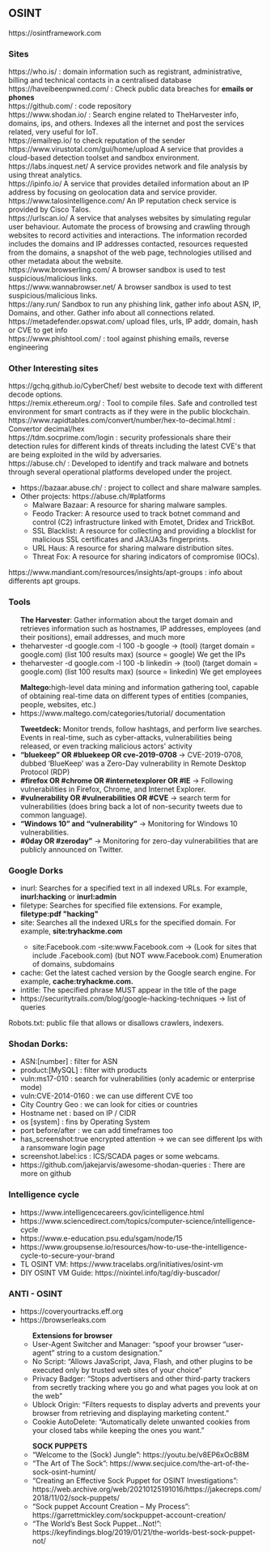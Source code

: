 <h2>OSINT</h2>
https://osintframework.com <br>
<h3>Sites</h3>
<p>
  https://who.is/ : domain information such as registrant, administrative, billing and technical contacts in a centralised database <br>
  https://haveibeenpwned.com/ : Check public data breaches for <b>emails or phones</b> <br>
  https://github.com/ : code repository <br>
  https://www.shodan.io/ : Search engine related to TheHarvester info, domains, ips, and others. Indexes all the internet and post the services related, very useful for IoT.<br>
  https://emailrep.io/ to check reputation of the sender <br>
  https://www.virustotal.com/gui/home/upload  A service that provides a cloud-based detection toolset and sandbox environment.<br>
  https://labs.inquest.net/ A service provides network and file analysis by using threat analytics. <br>
  https://ipinfo.io/ A service that provides detailed information about an IP address by focusing on geolocation data and service provider.<br>
  https://www.talosintelligence.com/ An IP reputation check service is provided by Cisco Talos. <br>
  https://urlscan.io/ A service that analyses websites by simulating regular user behaviour. Automate the process of browsing and crawling through websites to record activities and interactions. The information recorded includes the domains and IP addresses contacted, resources requested from the domains, a snapshot of the web page, technologies utilised and other metadata about the website.<br>
  https://www.browserling.com/ A browser sandbox is used to test suspicious/malicious links. <br>
  https://www.wannabrowser.net/ A browser sandbox is used to test suspicious/malicious links.<br>
  https://any.run/ Sandbox to run any phishing link, gather info about ASN, IP, Domains, and other. Gather info about all connections related.<br>
  https://metadefender.opswat.com/ upload files, urls, IP addr, domain, hash or CVE to get info<br>
  https://www.phishtool.com/ : tool against phishing emails, reverse engineering<br>
</p>
<h3>Other Interesting sites</h3>
<p>
  https://gchq.github.io/CyberChef/ best website to decode text with different decode options.<br>
  https://remix.ethereum.org/ : Tool to compile files. Safe and controlled test environment for smart contracts as if they were in the public blockchain.<br>
  https://www.rapidtables.com/convert/number/hex-to-decimal.html : Convertor decimal/hex<br>
  https://tdm.socprime.com/login : security professionals share their detection rules for different kinds of threats including the latest CVE's that are being exploited in the wild by adversaries.<br>
  https://abuse.ch/ : Developed to identify and track malware and botnets through several operational platforms developed under the project.<br>
<ul>
  <li>https://bazaar.abuse.ch/ : project to collect and share malware samples.</li>
  <li>Other projects: https://abuse.ch/#platforms
    <ul>
      <li>Malware Bazaar:  A resource for sharing malware samples.</li>   
      <li>Feodo Tracker:  A resource used to track botnet command and control (C2) infrastructure linked with Emotet, Dridex and TrickBot.</li>
      <li>SSL Blacklist:  A resource for collecting and providing a blocklist for malicious SSL certificates and JA3/JA3s fingerprints.</li>
      <li>URL Haus:  A resource for sharing malware distribution sites.</li>
      <li>Threat Fox:  A resource for sharing indicators of compromise (IOCs).</li>
    </ul>
</ul>
  https://www.mandiant.com/resources/insights/apt-groups : info about differents apt groups.<br>
</p>
<h3>Tools</h3>
<p>
<ul><b>The Harvester</b>: Gather information about the target domain and retrieves information such as hostnames, IP addresses, employees (and their positions), email addresses, and much more<br>
  <li>theharvester -d google.com -l 100 -b google -> (tool) (target domain = google.com) (list 100 results max) (source = google) We get the IPs</li>
  <li>theharvester -d google.com -l 100 -b linkedin -> (tool) (target domain = google.com) (list 100 results max) (source = linkedin) We get employees</li>
</ul>
<ul><b>Maltego:</b>high-level data mining and information gathering tool, capable of obtaining real-time data on different types of entities (companies, people, websites, etc.)<br>
  <li>https://www.maltego.com/categories/tutorial/ documentation</li>
</ul>
<ul><b>Tweetdeck:</b> Monitor trends, follow hashtags, and perform live searches. Events in real-time, such as cyber-attacks, vulnerabilities being released, or even tracking malicious actors' activity<br>
  <li><b>“bluekeep” OR #bluekeep OR cve-2019-0708 </b>-> CVE-2019-0708, dubbed ‘BlueKeep’ was a Zero-Day vulnerability in Remote Desktop Protocol (RDP)</li>
  <li><b>#firefox OR #chrome OR #internetexplorer OR #IE</b> -> Following vulnerabilities in Firefox, Chrome, and Internet Explorer.</li>
  <li><b>#vulnerability OR #vulnerabilities OR #CVE</b> -> search term for vulnerabilities (does bring back a lot of non-security tweets due to common language).</li>
  <li><b>“Windows 10” and “vulnerability”</b> -> Monitoring for Windows 10 vulnerabilities.</li>
  <li><b>#0day OR #zeroday”</b> -> Monitoring for zero-day vulnerabilities that are publicly announced on Twitter.</li>
</ul>

</p>
<h3>Google Dorks</h3>
<p>
  <ul>
    <li>inurl: Searches for a specified text in all indexed URLs. For example, <b>inurl:hacking</b> or <b>inurl:admin</b> </li>
    <li>filetype: Searches for specified file extensions. For example, <b>filetype:pdf "hacking"</b>  </li>
    <li>site: Searches all the indexed URLs for the specified domain. For example, <b>site:tryhackme.com</b> </li>
    <ul><li>site:Facebook.com -site:www.Facebook.com -> (Look for sites that include .Facebook.com) (but NOT www.Facebook.com) Enumeration of domains, subdomains</li></ul>
    <li>cache: Get the latest cached version by the Google search engine. For example, <b>cache:tryhackme.com.</b></li>
    <li>intitle: The specified phrase MUST appear in the title of the page</li>
    <li>https://securitytrails.com/blog/google-hacking-techniques -> list of queries</li>
  </ul>
  Robots.txt: public file that allows or disallows crawlers, indexers.
</p>
<h3>Shodan Dorks:</h3>
<p>
<ul>
  <li>ASN:[number] : filter for ASN<br></li>
  <li>product:[MySQL] : filter with products</li>
  <li>vuln:ms17-010 : search for vulnerabilities (only academic or enterprise mode) </li>
  <li>vuln:CVE-2014-0160 : we can use different CVE too</li>
  <li>City Country Geo : we can look for cities or countries</li>
  <li>Hostname net : based on IP / CIDR</li>
  <li>os [system] : fins by Operating System</li>
  <li>port before/after : we can add timeframes too</li>
  <li>has_screenshot:true encrypted attention -> we can see different Ips with a ransomware login page</li>
  <li>screenshot.label:ics : ICS/SCADA pages or some webcams.</li>
  <li>https://github.com/jakejarvis/awesome-shodan-queries  :  There are more on github</li>
</ul>
</p>
<h3>Intelligence cycle</h3>
<p>
  <ul>
    <li>https://www.intelligencecareers.gov/icintelligence.html</li>
    <li>https://www.sciencedirect.com/topics/computer-science/intelligence-cycle</li>
    <li>https://www.e-education.psu.edu/sgam/node/15</li>
    <li>https://www.groupsense.io/resources/how-to-use-the-intelligence-cycle-to-secure-your-brand</li>
    <li>TL OSINT VM: https://www.tracelabs.org/initiatives/osint-vm</li>
    <li>DIY OSINT VM Guide: https://nixintel.info/tag/diy-buscador/</li>
  </ul>
</p>

<h3>ANTI - OSINT</h3>
<p>
  <ul>
    <li>https://coveryourtracks.eff.org</li>
    <li>https://browserleaks.com</li>
    <ul> <b>Extensions for browser</b>
      <li>User-Agent Switcher and Manager: “spoof your browser “user-agent” string to a custom designation.”</li>
      <li>No Script: “Allows JavaScript, Java, Flash, and other plugins to be executed only by trusted web sites of your choice”</li>
      <li>Privacy Badger: “Stops advertisers and other third-party trackers from secretly tracking where you go and what pages you look at on the web”</li>
      <li>Ublock Origin: “Filters requests to display adverts and prevents your browser from retrieving and displaying marketing content.”</li>
      <li>Cookie AutoDelete: “Automatically delete unwanted cookies from your closed tabs while keeping the ones you want.”</li>
    </ul>
    <ul><b>SOCK PUPPETS</b>
      <li>“Welcome to the (Sock) Jungle”: https://youtu.be/v8EP6xOcB8M</li>
      <li>“The Art of The Sock”: https://www.secjuice.com/the-art-of-the-sock-osint-humint/</li>
      <li>“Creating an Effective Sock Puppet for OSINT Investigations”: https://web.archive.org/web/20210125191016/https://jakecreps.com/2018/11/02/sock-puppets/</li>
      <li>“Sock puppet Account Creation – My Process”: https://garrettmickley.com/sockpuppet-account-creation/</li>
      <li>“The World’s Best Sock Puppet…Not!”: https://keyfindings.blog/2019/01/21/the-worlds-best-sock-puppet-not/</li>
    </ul>
  </ul>
</p>

